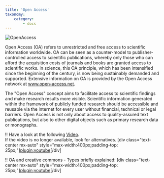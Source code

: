 ```yaml
---
title: 'Open Access'
taxonomy:
    category:
        - docs
---
```


![](oa.png "OpenAccess")

Open Access (OA) refers to unrestricted and free access to scientific information worldwide. OA can be seen as a counter-model to publisher-controlled access to scientific publications, whereby only those who can afford the acquisition costs of journals and books are granted access to scientific works. In science, this OA principle, which has been intensified since the beginning of the century, is now being sustainably demanded and supported. Extensive information on OA is provided by the Open Access network at www.open-access.net.

The "Open Access" concept aims to facilitate access to scientific findings and make research results more visible. Scientific information generated within the framework of publicly funded research should be accessible and reusable via the Internet for every user without financial, technical or legal barriers. Open Access is not only about access to quality-assured text publications, but also to other digital objects such as primary research data or monographs.

!! Have a look at the following [Video](https://www.youtube.com/watch?v=PZhMtUvypbI). <br><span class="small"> If the video is no longer available, look for alternatives.
[div class="text-center mx-auto" style="max-width:400px;padding-top: 25px;"][plugin:youtube](https://www.youtube.com/watch?v=PZhMtUvypbI)[/div]

!! OA and creative commons - Types briefly explained:
[div class="text-center mx-auto" style="max-width:400px;padding-top: 25px;"][plugin:youtube](https://youtu.be/gzRgknylTEM)[/div]
